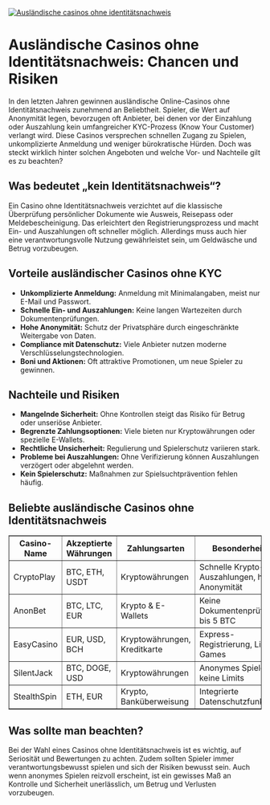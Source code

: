 [![Ausländische casinos ohne identitätsnachweis](https://123-caf.pages.dev/gitsignup.png)](https://vrmoo.ru/Bt82HjjY)

<h1>Ausländische Casinos ohne Identitätsnachweis: Chancen und Risiken</h1>  <p>In den letzten Jahren gewinnen ausländische Online-Casinos ohne Identitätsnachweis zunehmend an Beliebtheit. Spieler, die Wert auf Anonymität legen, bevorzugen oft Anbieter, bei denen vor der Einzahlung oder Auszahlung kein umfangreicher KYC-Prozess (Know Your Customer) verlangt wird. Diese Casinos versprechen schnellen Zugang zu Spielen, unkomplizierte Anmeldung und weniger bürokratische Hürden. Doch was steckt wirklich hinter solchen Angeboten und welche Vor- und Nachteile gilt es zu beachten?</p>  <h2>Was bedeutet „kein Identitätsnachweis“?</h2> <p>Ein Casino ohne Identitätsnachweis verzichtet auf die klassische Überprüfung persönlicher Dokumente wie Ausweis, Reisepass oder Meldebescheinigung. Das erleichtert den Registrierungsprozess und macht Ein- und Auszahlungen oft schneller möglich. Allerdings muss auch hier eine verantwortungsvolle Nutzung gewährleistet sein, um Geldwäsche und Betrug vorzubeugen.</p>  <h2>Vorteile ausländischer Casinos ohne KYC</h2> <ul>   <li><strong>Unkomplizierte Anmeldung:</strong> Anmeldung mit Minimalangaben, meist nur E-Mail und Passwort.</li>   <li><strong>Schnelle Ein- und Auszahlungen:</strong> Keine langen Wartezeiten durch Dokumentenprüfungen.</li>   <li><strong>Hohe Anonymität:</strong> Schutz der Privatsphäre durch eingeschränkte Weitergabe von Daten.</li>   <li><strong>Compliance mit Datenschutz:</strong> Viele Anbieter nutzen moderne Verschlüsselungstechnologien.</li>   <li><strong>Boni und Aktionen:</strong> Oft attraktive Promotionen, um neue Spieler zu gewinnen.</li> </ul>  <h2>Nachteile und Risiken</h2> <ul>   <li><strong>Mangelnde Sicherheit:</strong> Ohne Kontrollen steigt das Risiko für Betrug oder unseriöse Anbieter.</li>   <li><strong>Begrenzte Zahlungsoptionen:</strong> Viele bieten nur Kryptowährungen oder spezielle E-Wallets.</li>   <li><strong>Rechtliche Unsicherheit:</strong> Regulierung und Spielerschutz variieren stark.</li>   <li><strong>Probleme bei Auszahlungen:</strong> Ohne Verifizierung können Auszahlungen verzögert oder abgelehnt werden.</li>   <li><strong>Kein Spielerschutz:</strong> Maßnahmen zur Spielsuchtprävention fehlen häufig.</li> </ul>  <h2>Beliebte ausländische Casinos ohne Identitätsnachweis</h2> <table border="1" cellpadding="8" cellspacing="0">   <thead>     <tr>       <th>Casino-Name</th>       <th>Akzeptierte Währungen</th>       <th>Zahlungsarten</th>       <th>Besonderheiten</th>     </tr>   </thead>   <tbody>     <tr>       <td>CryptoPlay</td>       <td>BTC, ETH, USDT</td>       <td>Kryptowährungen</td>       <td>Schnelle Krypto-Auszahlungen, hohe Anonymität</td>     </tr>     <tr>       <td>AnonBet</td>       <td>BTC, LTC, EUR</td>       <td>Krypto & E-Wallets</td>       <td>Keine Dokumentenprüfung bis 5 BTC</td>     </tr>     <tr>       <td>EasyCasino</td>       <td>EUR, USD, BCH</td>       <td>Kryptowährungen, Kreditkarte</td>       <td>Express-Registrierung, Live Games</td>     </tr>     <tr>       <td>SilentJack</td>       <td>BTC, DOGE, USD</td>       <td>Kryptowährungen</td>       <td>Anonymes Spielen, keine Limits</td>     </tr>     <tr>       <td>StealthSpin</td>       <td>ETH, EUR</td>       <td>Krypto, Banküberweisung</td>       <td>Integrierte Datenschutzfunktionen</td>     </tr>   </tbody> </table>  <h2>Was sollte man beachten?</h2> <p>Bei der Wahl eines Casinos ohne Identitätsnachweis ist es wichtig, auf Seriosität und Bewertungen zu achten. Zudem sollten Spieler immer verantwortungsbewusst spielen und sich der Risiken bewusst sein. Auch wenn anonymes Spielen reizvoll erscheint, ist ein gewisses Maß an Kontrolle und Sicherheit unerlässlich, um Betrug und Verlusten vorzubeugen.</p>